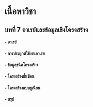 # เนื้อหาวิชา
## บทที่ 7 อาเรย์และข้อมูลเชิงโครงสร้าง
#### - อาเรย์
#### - การประยุกต์ใช้งานอาเรย
#### - ข้อมูลชนิดโครงสร้าง
#### - โครงสร้างชั้นซ้อน
#### - โครงสร้างแบบยูเนียน
#### - สรุป